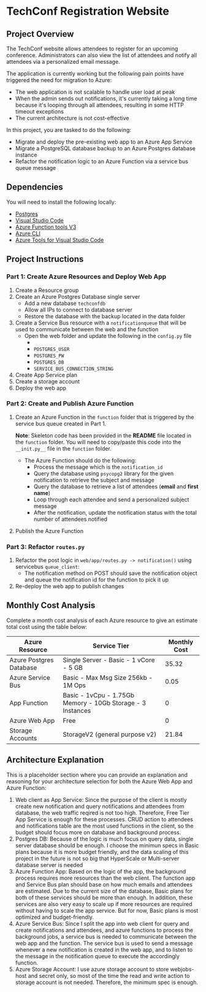 # TechConf Registration Website

## Project Overview
The TechConf website allows attendees to register for an upcoming conference. Administrators can also view the list of attendees and notify all attendees via a personalized email message.

The application is currently working but the following pain points have triggered the need for migration to Azure:
 - The web application is not scalable to handle user load at peak
 - When the admin sends out notifications, it's currently taking a long time because it's looping through all attendees, resulting in some HTTP timeout exceptions
 - The current architecture is not cost-effective 

In this project, you are tasked to do the following:
- Migrate and deploy the pre-existing web app to an Azure App Service
- Migrate a PostgreSQL database backup to an Azure Postgres database instance
- Refactor the notification logic to an Azure Function via a service bus queue message

## Dependencies

You will need to install the following locally:
- [Postgres](https://www.postgresql.org/download/)
- [Visual Studio Code](https://code.visualstudio.com/download)
- [Azure Function tools V3](https://docs.microsoft.com/en-us/azure/azure-functions/functions-run-local?tabs=windows%2Ccsharp%2Cbash#install-the-azure-functions-core-tools)
- [Azure CLI](https://docs.microsoft.com/en-us/cli/azure/install-azure-cli?view=azure-cli-latest)
- [Azure Tools for Visual Studio Code](https://marketplace.visualstudio.com/items?itemName=ms-vscode.vscode-node-azure-pack)

## Project Instructions

### Part 1: Create Azure Resources and Deploy Web App
1. Create a Resource group
2. Create an Azure Postgres Database single server
   - Add a new database `techconfdb`
   - Allow all IPs to connect to database server
   - Restore the database with the backup located in the data folder
3. Create a Service Bus resource with a `notificationqueue` that will be used to communicate between the web and the function
   - Open the web folder and update the following in the `config.py` file
      - `   `
      - `POSTGRES_USER`
      - `POSTGRES_PW`
      - `POSTGRES_DB`
      - `SERVICE_BUS_CONNECTION_STRING`
4. Create App Service plan
5. Create a storage account
6. Deploy the web app

### Part 2: Create and Publish Azure Function
1. Create an Azure Function in the `function` folder that is triggered by the service bus queue created in Part 1.

      **Note**: Skeleton code has been provided in the **README** file located in the `function` folder. You will need to copy/paste this code into the `__init.py__` file in the `function` folder.
      - The Azure Function should do the following:
         - Process the message which is the `notification_id`
         - Query the database using `psycopg2` library for the given notification to retrieve the subject and message
         - Query the database to retrieve a list of attendees (**email** and **first name**)
         - Loop through each attendee and send a personalized subject message
         - After the notification, update the notification status with the total number of attendees notified
2. Publish the Azure Function

### Part 3: Refactor `routes.py`
1. Refactor the post logic in `web/app/routes.py -> notification()` using servicebus `queue_client`:
   - The notification method on POST should save the notification object and queue the notification id for the function to pick it up
2. Re-deploy the web app to publish changes

## Monthly Cost Analysis
Complete a month cost analysis of each Azure resource to give an estimate total cost using the table below:

| Azure Resource           | Service Tier                                                 | Monthly Cost |
| ------------             | ------------                                                 | ------------ |
| Azure Postgres Database  | Single Server - Basic - 1 vCore - 5 GB                       |     35.32    |
| Azure Service Bus        | Basic - Max Msg Size 256kb - 1M Ops                          |     0.05     |
| App Function             | Basic - 1vCpu - 1.75Gb Memory - 10Gb Storage - 3 Instances   |       0      |
| Azure Web App            | Free                                                         |       0      |
| Storage Accounts         | StorageV2 (general purpose v2)                               |     21.84    |
## Architecture Explanation
This is a placeholder section where you can provide an explanation and reasoning for your architecture selection for both the Azure Web App and Azure Function:

1. Web client as App Service: Since the purpose of the client is mostly create new notification and query notifications and attendees from database, the web traffic reqired is not too high. Therefore, Free Tier App Service is enough for these processes. CRUD action to attendees and notifications table are the most used functions in the client, so the budget should focus more on database and background process.
2. Postgres DB: Because of the logic is much focus on query data, single server database should be enough. I choose the minimun specs in Basic plans because it is more budget friendly, and the data scaling of this project in the future is not so big that HyperScale or Multi-server database server is needed
3. Azure Function App: Based on the logic of the app, the background process requires more resources than the web client. The function app and Service Bus plan should base on how much emails and attendees are estimated. Due to the current size of the database, Basic plans for both of these services should be more than enough. In addition, these services are also very easy to scale up if more resources are required without having to scale the app service. But for now, Basic plans is most optimized and budget-friendly.
4. Azure Service Bus: Since I split the app into web client for query and create notifications and attendees, and azure functions to process the background jobs, a service bus is needed to communicate between the web app and the function. The service bus is used to send a message whenever a new notification is created in the web app, and to listen to the message in the notification queue to execute the accordingly function.
5. Azure Storage Account: I use azure storage account to store webjobs-host and secret only, so most of the time the read and write action to storage account is not needed. Therefore, the minimum spec is enough.
